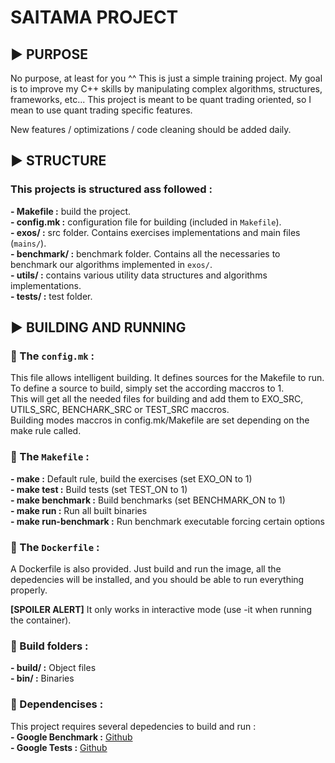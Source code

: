 # **SAITAMA PROJECT**

## ▶️ PURPOSE

No purpose, at least for you ^^ This is just a simple training project. My goal is to improve my C++ skills by manipulating complex algorithms, structures, frameworks, etc... This project is meant to be quant trading oriented, so I mean to use quant trading specific features.<br>

New features / optimizations / code cleaning should be added daily.

## ▶️ STRUCTURE

### This projects is structured ass followed :

**- Makefile :** build the project.<br>
**- config.mk :** configuration file for building (included in `Makefile`).<br>
**- exos/ :** src folder. Contains exercises implementations and main files (`mains/`).<br>
**- benchmark/ :** benchmark folder. Contains all the necessaries to benchmark our algorithms implemented in `exos/`.<br>
**- utils/ :** contains various utility data structures and algorithms implementations.<br>
**- tests/ :** test folder.<br>

## ▶️ BUILDING AND RUNNING

### 🚩 The `config.mk` :

This file allows intelligent building. It defines sources for the Makefile to run.<br>
To define a source to build, simply set the according maccros to 1.<br>
This will get all the needed files for building and add them to EXO_SRC, UTILS_SRC, BENCHARK_SRC or TEST_SRC maccros.<br>
Building modes maccros in config.mk/Makefile are set depending on the make rule called.<br>

### 🚩 The `Makefile` :

**- make :** Default rule, build the exercises (set EXO_ON to 1)<br>
**- make test :** Build tests (set TEST_ON to 1)<br>
**- make benchmark :** Build benchmarks (set BENCHMARK_ON to 1)<br>
**- make run :** Run all built binaries<br>
**- make run-benchmark :** Run benchmark executable forcing certain options<br>

### 🚩 The `Dockerfile` :

A Dockerfile is also provided. Just build and run the image, all the depedencies will be installed, and
you should be able to run everything properly.<br>

**[SPOILER ALERT]** It only works in interactive mode (use -it when running the container).<br>

### 🚩 Build folders :

**- build/ :** Object files<br>
**- bin/ :** Binaries<br>

### 🚩 Dependencises :

This project requires several depedencies to build and run :<br>
**- Google Benchmark :** [Github](https://github.com/google/benchmark)<br>
**- Google Tests :** [Github](https://github.com/google/googletest)<br>
